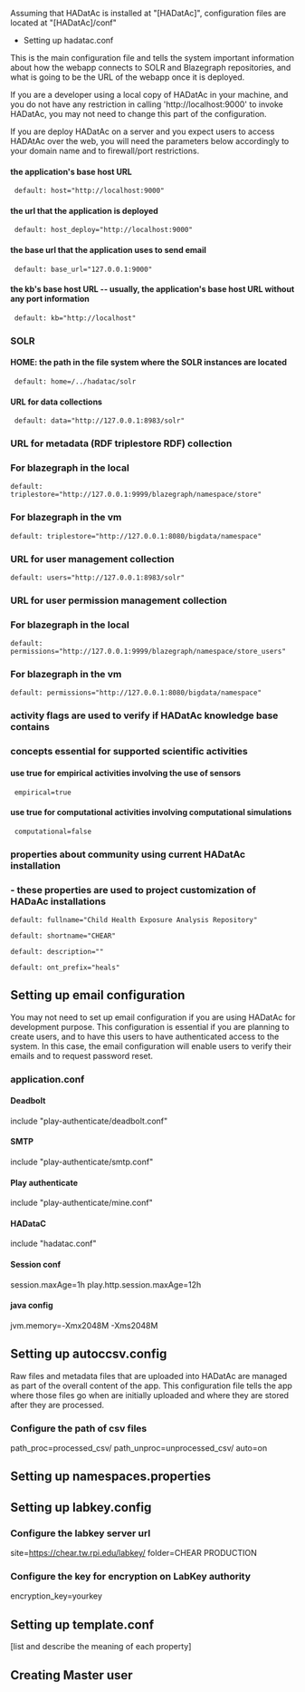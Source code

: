 Assuming that HADatAc is installed at "[HADatAc]", configuration files are located at "[HADatAc]/conf"

* Setting up hadatac.conf

This is the main configuration file and tells the system important information about how the webapp connects to SOLR and Blazegraph repositories, and what is going to be the URL of the webapp once it is deployed.

If you are a developer using a local copy of HADatAc in your machine, and you do not have any restriction in calling 'http://localhost:9000' to invoke HADatAc, you may not need to change this part of the configuration. 

If you are deploy HADatAc on a server and you expect users to access HADAtAc over the web, you will need the parameters below accordingly to your domain name and to firewall/port restrictions.
	  
#### the application's base host URL
     default: host="http://localhost:9000"
		
#### the url that the application is deployed
     default: host_deploy="http://localhost:9000"
		
#### the base url that the application uses to send email
     default: base_url="127.0.0.1:9000"
		
#### the kb's base host URL -- usually, the application's base host URL without any port information
     default: kb="http://localhost"

### SOLR
    
#### HOME: the path in the file system where the SOLR instances are located
     default: home=/../hadatac/solr

#### URL for data collections
     default: data="http://127.0.0.1:8983/solr"
        
### URL for metadata (RDF triplestore RDF) collection
### For blazegraph in the local
    default: triplestore="http://127.0.0.1:9999/blazegraph/namespace/store"
### For blazegraph in the vm
    default: triplestore="http://127.0.0.1:8080/bigdata/namespace"
	    
### URL for user management collection
    default: users="http://127.0.0.1:8983/solr"

### URL for user permission management collection
### For blazegraph in the local
    default: permissions="http://127.0.0.1:9999/blazegraph/namespace/store_users"
### For blazegraph in the vm
    default: permissions="http://127.0.0.1:8080/bigdata/namespace"

### activity flags are used to verify if HADatAc knowledge base contains 
### concepts essential for supported scientific activities 

#### use true for empirical activities involving the use of sensors
     empirical=true

#### use true for computational activities involving computational simulations
     computational=false

### properties about community using current HADatAc installation
###  - these properties are used to project customization of HADaAc installations
       
    default: fullname="Child Health Exposure Analysis Repository"
       
    default: shortname="CHEAR"
       
    default: description=""
	   
    default: ont_prefix="heals"

## Setting up email configuration

You may not need to set up email configuration if you are using HADatAc for development purpose. This configuration is essential if you are planning to create users, and to have this users to have authenticated access to the system. In this case, the email configuration will enable users to verify their emails and to request password reset.

### application.conf

#### Deadbolt
 include "play-authenticate/deadbolt.conf"

#### SMTP
 include "play-authenticate/smtp.conf"

#### Play authenticate
 include "play-authenticate/mine.conf"

#### HADataC 
 include "hadatac.conf"

#### Session conf
 session.maxAge=1h
 play.http.session.maxAge=12h

#### java config
 jvm.memory=-Xmx2048M -Xms2048M

## Setting up autoccsv.config

Raw files and metadata files that are uploaded into HADatAc are managed as part of the overall content of the app. This configuration file tells the app where those files go when are initially uploaded and where they are stored after they are processed.

### Configure the path of csv files
 path_proc=processed_csv/
 path_unproc=unprocessed_csv/
 auto=on

## Setting up namespaces.properties

## Setting up labkey.config

### Configure the labkey server url
 site=https://chear.tw.rpi.edu/labkey/
 folder=CHEAR PRODUCTION

### Configure the key for encryption on LabKey authority
 encryption_key=yourkey

## Setting up template.conf

[list and describe the meaning of each property]

## Creating Master user